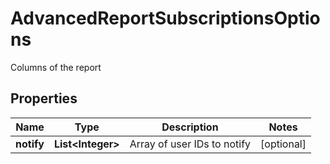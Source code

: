 

# AdvancedReportSubscriptionsOptions

Columns of the report
## Properties

Name | Type | Description | Notes
------------ | ------------- | ------------- | -------------
**notify** | **List&lt;Integer&gt;** | Array of user IDs to notify |  [optional]




